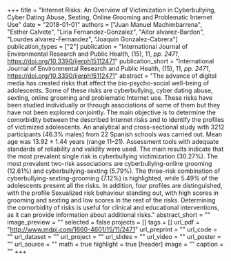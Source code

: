 +++
title = "Internet Risks: An Overview of Victimization in Cyberbullying, Cyber Dating Abuse, Sexting, Online Grooming and Problematic Internet Use"
date = "2018-01-01"
authors = ["Juan Manuel Machimbarrena", "Esther Calvete", "Liria Fernandez-Gonzalez", "Aitor alvarez-Bardon", "Lourdes alvarez-Fernandez", "Joaquin Gonzalez-Cabrera"]
publication_types = ["2"]
publication = "International Journal of Environmental Research and Public Health, (15), 11, _pp. 2471_, https://doi.org/10.3390/ijerph15112471"
publication_short = "International Journal of Environmental Research and Public Health, (15), 11, _pp. 2471_, https://doi.org/10.3390/ijerph15112471"
abstract = "The advance of digital media has created risks that affect the bio-psycho-social well-being of adolescents. Some of these risks are cyberbullying, cyber dating abuse, sexting, online grooming and problematic Internet use. These risks have been studied individually or through associations of some of them but they have not been explored conjointly. The main objective is to determine the comorbidity between the described Internet risks and to identify the profiles of victimized adolescents. An analytical and cross-sectional study with 3212 participants (46.3% males) from 22 Spanish schools was carried out. Mean age was 13.92 ± 1.44 years (range 11–21). Assessment tools with adequate standards of reliability and validity were used. The main results indicate that the most prevalent single risk is cyberbullying victimization (30.27%). The most prevalent two-risk associations are cyberbullying-online grooming (12.61%) and cyberbullying-sexting (5.79%). The three-risk combination of cyberbullying-sexting-grooming (7.12%) is highlighted, while 5.49% of the adolescents present all the risks. In addition, four profiles are distinguished, with the profile Sexualized risk behaviour standing out, with high scores in grooming and sexting and low scores in the rest of the risks. Determining the comorbidity of risks is useful for clinical and educational interventions, as it can provide information about additional risks."
abstract_short = ""
image_preview = ""
selected = false
projects = []
tags = []
url_pdf = "http://www.mdpi.com/1660-4601/15/11/2471"
url_preprint = ""
url_code = ""
url_dataset = ""
url_project = ""
url_slides = ""
url_video = ""
url_poster = ""
url_source = ""
math = true
highlight = true
[header]
image = ""
caption = ""
+++

